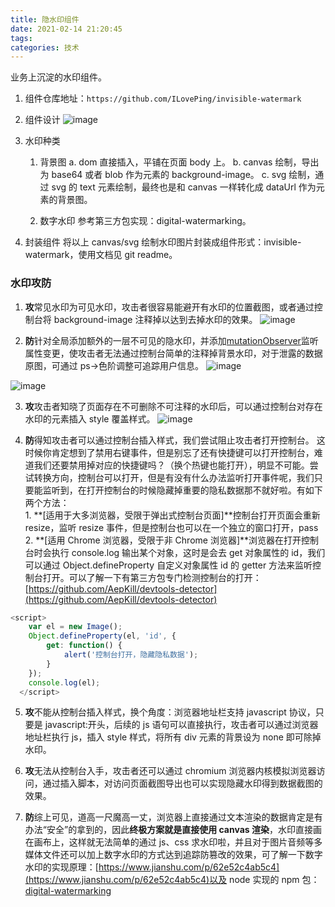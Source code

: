 ```yaml
---
title: 隐水印组件
date: 2021-02-14 21:20:45
tags:
categories: 技术
---
```


业务上沉淀的水印组件。

1. 组件仓库地址：`https://github.com/ILovePing/invisible-watermark`

2. 组件设计
   ![image](https://user-images.githubusercontent.com/13430709/94658082-ef208280-0334-11eb-8878-2d20fe5497cc.png)

3. 水印种类

   1. 背景图
      a. dom 直接插入，平铺在页面 body 上。
      b. canvas 绘制，导出为 base64 或者 blob 作为元素的 background-image。
      c. svg 绘制，通过 svg 的 text 元素绘制，最终也是和 canvas 一样转化成 dataUrl 作为元素的背景图。

   2. 数字水印
      参考第三方包实现：digital-watermarking。

4. 封装组件
   将以上 canvas/svg 绘制水印图片封装成组件形式：invisible-watermark，使用文档见 git readme。

### **水印攻防**

1. **攻**常见水印为可见水印，攻击者很容易能避开有水印的位置截图，或者通过控制台将 background-image 注释掉以达到去掉水印的效果。
   ![image](https://user-images.githubusercontent.com/13430709/62448019-4ced2500-b799-11e9-9aa4-0f26145027ac.png)

2. **防**针对全局添加额外的一层不可见的隐水印，并添加[mutationObserver](https://javascript.ruanyifeng.com/dom/mutationobserver.html)监听属性变更，使攻击者无法通过控制台简单的注释掉背景水印，对于泄露的数据原图，可通过 ps->色阶调整可追踪用户信息。
   ![image](https://user-images.githubusercontent.com/13430709/62448978-aa827100-b79b-11e9-9b1e-34efab1c5d69.png)

![image](https://user-images.githubusercontent.com/13430709/62448346-2b406d80-b79a-11e9-95d4-80c5d9d5c7b9.png)

3. **攻**攻击者知晓了页面存在不可删除不可注释的水印后，可以通过控制台对存在水印的元素插入 style 覆盖样式。
   ![image](https://user-images.githubusercontent.com/13430709/62448516-9f7b1100-b79a-11e9-85bb-80b1b3ad2a87.png)

4. **防**得知攻击者可以通过控制台插入样式，我们尝试阻止攻击者打开控制台。
   这时候你肯定想到了禁用右键事件，但是别忘了还有快捷键可以打开控制台，难道我们还要禁用掉对应的快捷键吗？（换个热键也能打开），明显不可能。尝试转换方向，控制台可以打开，但是有没有什么办法监听打开事件呢，我们只要能监听到，在打开控制台的时候隐藏掉重要的隐私数据那不就好啦。有如下两个方法：<br /> 1. **[适用于大多浏览器，受限于弹出式控制台页面]**控制台打开页面会重新 resize，监听 resize 事件，但是控制台也可以在一个独立的窗口打开，pass<br /> 2. **[适用 Chrome 浏览器，受限于非 Chrome 浏览器]**浏览器在打开控制台时会执行 console.log 输出某个对象，这时是会去 get 对象属性的 id，我们可以通过 Object.defineProperty 自定义对象属性 id 的 getter 方法来监听控制台打开。可以了解一下有第三方包专门检测控制台的打开：[https://github.com/AepKill/devtools-detector](https://github.com/AepKill/devtools-detector)

```javascript
<script>
    var el = new Image();
    Object.defineProperty(el, 'id', {
        get: function() {
            alert('控制台打开，隐藏隐私数据');
        }
    });
    console.log(el);
  </script>
```

5. **攻**不能从控制台插入样式，换个角度：浏览器地址栏支持 javascript 协议，只要是 javascript:开头，后续的 js 语句可以直接执行，攻击者可以通过浏览器地址栏执行 js，插入 style 样式，将所有 div 元素的背景设为 none 即可除掉水印。

6. **攻**无法从控制台入手，攻击者还可以通过 chromium 浏览器内核模拟浏览器访问，通过插入脚本，对访问页面截图导出也可以实现隐藏水印得到数据截图的效果。

7. **防**综上可见，道高一尺魔高一丈，浏览器上直接通过文本渲染的数据肯定是有办法“安全”的拿到的，因此**终极方案就是直接使用 canvas 渲染**，水印直接画在画布上，这样就无法简单的通过 js、css 求水印啦，并且对于图片音频等多媒体文件还可以加上数字水印的方式达到追踪防篡改的效果，可了解一下数字水印的实现原理：[https://www.jianshu.com/p/62e52c4ab5c4](https://www.jianshu.com/p/62e52c4ab5c4)以及 node 实现的 npm 包：[digital-watermarking](https://github.com/zy445566/node-digital-watermarking)
